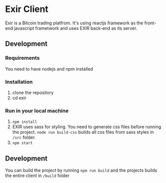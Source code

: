 # Exir Client

Exir is a Bitcoin trading platfrom. It's using reactjs framework as the front-end javascript frametwork and uses EXIR back-end as its server.

## Development
### Requirements
You need to have nodejs and npm installed

### Installation
1. clone the repository
2. cd exir

### Run in your local machine
1. `npm install`
2. EXIR uses sass for styling. You need to generate css files before running the project. `node run build-css` builds all css files from sass styles in `/src` folder.
3. `npm start`

## Development
You can build the project by running `npm run build` and the projects builds the entire client in `/build` folder